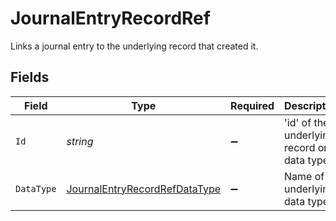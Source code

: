 # JournalEntryRecordRef

Links a journal entry to the underlying record that created it.


## Fields

| Field                                                                                     | Type                                                                                      | Required                                                                                  | Description                                                                               | Example                                                                                   |
| ----------------------------------------------------------------------------------------- | ----------------------------------------------------------------------------------------- | ----------------------------------------------------------------------------------------- | ----------------------------------------------------------------------------------------- | ----------------------------------------------------------------------------------------- |
| `Id`                                                                                      | *string*                                                                                  | :heavy_minus_sign:                                                                        | 'id' of the underlying record or data type.                                               |                                                                                           |
| `DataType`                                                                                | [JournalEntryRecordRefDataType](../../Models/Components/JournalEntryRecordRefDataType.md) | :heavy_minus_sign:                                                                        | Name of underlying data type.                                                             | transfers                                                                                 |